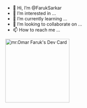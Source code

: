 - 👋 Hi, I’m @FarukSarkar
- 👀 I’m interested in ...
- 🌱 I’m currently learning ...
- 💞️ I’m looking to collaborate on ...
- 📫 How to reach me ...

<a href="https://app.daily.dev/FRKsarkar"><img src="https://api.daily.dev/devcards/4d56bf2c2aaa4842a487dcf55d7472f8.png?r=9qh" width="200" alt="mr.Omar Faruk's Dev Card"/></a>

<!---
FarukSarkar/FarukSarkar is a ✨ special ✨ repository because its `README.md` (this file) appears on your GitHub profile.
You can click the Preview link to take a look at your changes.
--->
